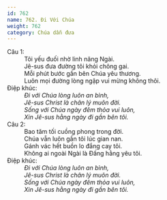 ```yaml
---
id: 762
name: 762. Đi Với Chúa
weight: 762
category: Chúa dẫn đưa
---
```

<dl><dt>Câu 1:</dt><dd data-verse="1">Tôi yếu đuối nhờ linh năng Ngài. <br/>Jê-sus đưa đường tôi khỏi chông gai. <br/>Mỗi phút bước gần bên Chúa yêu thương. <br/>Luôn mọi đường lòng ngập vui mừng không thôi. </dd><dt>Điệp khúc:</dt><dd data-chorus="1"><em>Đi với Chúa lòng luôn an bình, <br/>Jê-sus Christ là chân lý muôn đời. <br/>Sống với Chúa ngày đêm thỏa vui luôn, <br/>Xin Jê-sus hằng ngày đi gần bên tôi. </em></dd><dt>Câu 2:</dt><dd data-verse="2">Bao tăm tối cuồng phong trong đời. <br/>Chúa vẫn luôn gần tôi lúc gian nan. <br/>Gánh vác hết buồn lo đắng cay tôi. <br/>Không ai ngoài Ngài là Đấng hằng yêu tôi. </dd><dt>Điệp khúc:</dt><dd data-chorus="1"><em>Đi với Chúa lòng luôn an bình, <br/>Jê-sus Christ là chân lý muôn đời. <br/>Sống với Chúa ngày đêm thỏa vui luôn, <br/>Xin Jê-sus hằng ngày đi gần bên tôi. </em></dd></dl>
